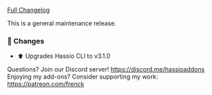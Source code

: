 [Full Changelog][changelog]

This is a general maintenance release.

### 🔨 Changes

- :arrow_up: Upgrades Hassio CLI to v3.1.0

[changelog]: https://github.com/hassio-addons/addon-vscode/compare/v0.6.3...v0.6.4

Questions? Join our Discord server! https://discord.me/hassioaddons
Enjoying my add-ons? Consider supporting my work: https://patreon.com/frenck